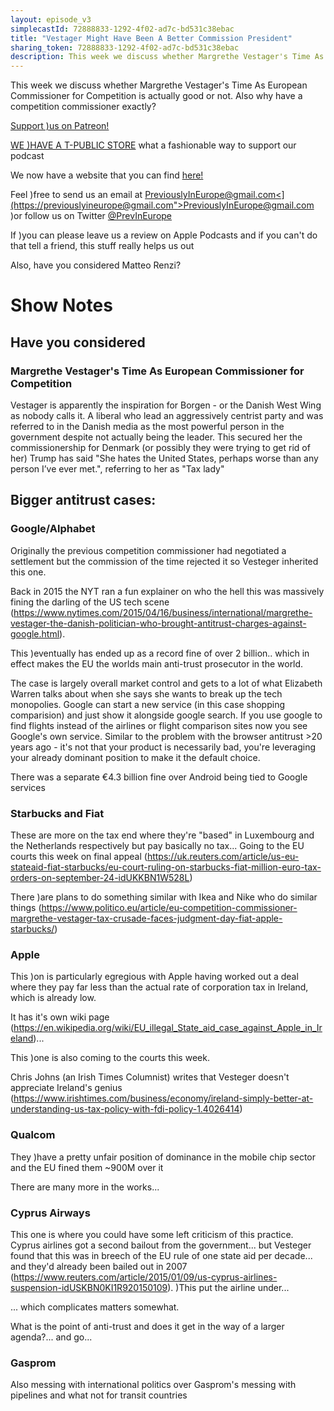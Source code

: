 ```yaml
---
layout: episode_v3
simplecastId: 72888833-1292-4f02-ad7c-bd531c38ebac
title: "Vestager Might Have Been A Better Commission President"
sharing_token: 72888833-1292-4f02-ad7c-bd531c38ebac
description: This week we discuss whether Margrethe Vestager's Time As European Commissioner for Competition is actually good or not. Also why have a competition commissioner exactly?
---
```


<p>This week we discuss whether Margrethe Vestager's Time As European Commissioner for Competition is actually good or not. Also why have a competition commissioner exactly?</p><p><a href="[www.patreon.com](https://www.patreon.com/previouslyineurope">Support )us on Patreon!</a></p><p><a href="[www.teepublic.com](https://www.teepublic.com/user/previneurope">WE )HAVE A T-PUBLIC STORE</a> what a fashionable way to support our podcast</p><p>We now have a website that you can find <a href="[previouslyineurope.eu](http://previouslyineurope.eu/">here!</a></p><p>Feel )free to send us an email at <a href="[previouslyineurope@gmail.com">PreviouslyInEurope@gmail.com<](https://previouslyineurope@gmail.com">PreviouslyInEurope@gmail.com</a> )or follow us on Twitter <a href="[twitter.com](https://twitter.com/PrevInEurope">@PrevInEurope</a></p><p>If )you can please leave us a review on Apple Podcasts and if you can't do that tell a friend, this stuff really helps us out</p><p>Also, have you considered Matteo Renzi?</p><h1>Show Notes</h1><h2>Have you considered</h2><h3>Margrethe Vestager's Time As European Commissioner for Competition</h3><p>Vestager is apparently the inspiration for Borgen - or the Danish West Wing as nobody calls it. A liberal who lead an aggressively centrist party and was referred to in the Danish media as the most powerful person in the government despite not actually being the leader. This secured her the commissionership for Denmark (or possibly they were trying to get rid of her) Trump has said "She hates the United States, perhaps worse than any person I’ve ever met.", referring to her as "Tax lady"</p><h2>Bigger antitrust cases:</h2><h3>Google/Alphabet</h3><p>Originally the previous competition commissioner had negotiated a settlement but the commission of the time rejected it so Vesteger inherited this one.</p><p>Back in 2015 the NYT ran a fun explainer on who the hell this was massively fining the darling of the US tech scene (<a href="[www.nytimes.com](https://www.nytimes.com/2015/04/16/business/international/margrethe-vestager-the-danish-politician-who-brought-antitrust-charges-against-google.html">https://www.nytimes.com/2015/04/16/business/international/margrethe-vestager-the-danish-politician-who-brought-antitrust-charges-against-google.html</a>).</p><p>This )eventually has ended up as a record fine of over 2 billion.. which in effect makes the EU the worlds main anti-trust prosecutor in the world.</p><p>The case is largely overall market control and gets to a lot of what Elizabeth Warren talks about when she says she wants to break up the tech monopolies. Google can start a new service (in this case shopping comparision) and just show it alongside google search. If you use google to find flights instead of the airlines or flight comparison sites now you see Google's own service. Similar to the problem with the browser antitrust >20 years ago - it's not that your product is necessarily bad, you're leveraging your already dominant position to make it the default choice.</p><p>There was a separate €4.3 billion fine over Android being tied to Google services</p><h3>Starbucks and Fiat</h3><p>These are more on the tax end where they're "based" in Luxembourg and the Netherlands respectively but pay basically no tax... Going to the EU courts this week on final appeal (<a href="[uk.reuters.com](https://uk.reuters.com/article/us-eu-stateaid-fiat-starbucks/eu-court-ruling-on-starbucks-fiat-million-euro-tax-orders-on-september-24-idUKKBN1W528L">https://uk.reuters.com/article/us-eu-stateaid-fiat-starbucks/eu-court-ruling-on-starbucks-fiat-million-euro-tax-orders-on-september-24-idUKKBN1W528L</a>)</p><p>There )are plans to do something similar with Ikea and Nike who do similar things (<a href="[www.politico.eu](https://www.politico.eu/article/eu-competition-commissioner-margrethe-vestager-tax-crusade-faces-judgment-day-fiat-apple-starbucks/">https://www.politico.eu/article/eu-competition-commissioner-margrethe-vestager-tax-crusade-faces-judgment-day-fiat-apple-starbucks/</a>)</p><h3>Apple</h3><p>This )on is particularly egregious with Apple having worked out a deal where they pay far less than the actual rate of corporation tax in Ireland, which is already low.</p><p>It has it's own wiki page (<a href="[en.wikipedia.org](https://en.wikipedia.org/wiki/EU_illegal_State_aid_case_against_Apple_in_Ireland">https://en.wikipedia.org/wiki/EU_illegal_State_aid_case_against_Apple_in_Ireland</a>)...</p><p>This )one is also coming to the courts this week.</p><p>Chris Johns (an Irish Times Columnist) writes that Vesteger doesn't appreciate Ireland's genius (<a href="[www.irishtimes.com](https://www.irishtimes.com/business/economy/ireland-simply-better-at-understanding-us-tax-policy-with-fdi-policy-1.4026414">https://www.irishtimes.com/business/economy/ireland-simply-better-at-understanding-us-tax-policy-with-fdi-policy-1.4026414</a>)</p><h3>Qualcom</h3><p>They )have a pretty unfair position of dominance in the mobile chip sector and the EU fined them ~900M over it</p><p>There are many more in the works...</p><h3>Cyprus Airways</h3><p>This one is where you could have some left criticism of this practice. Cyprus airlines got a second bailout from the government... but Vesteger found that this was in breech of the EU rule of one state aid per decade... and they'd already been bailed out in 2007 (<a href="[www.reuters.com](https://www.reuters.com/article/2015/01/09/us-cyprus-airlines-suspension-idUSKBN0KI1R920150109">https://www.reuters.com/article/2015/01/09/us-cyprus-airlines-suspension-idUSKBN0KI1R920150109</a>). )This put the airline under...</p><p>... which complicates matters somewhat.</p><p>What is the point of anti-trust and does it get in the way of a larger agenda?... and go...</p><h3>Gasprom</h3><p>Also messing with international politics over Gasprom's messing with pipelines and what not for transit countries</p>
